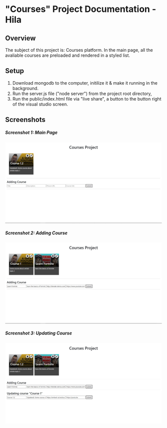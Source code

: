 # "Courses" Project Documentation - Hila

## Overview

The subject of this project is: Courses platform. In the main page, all the avaliable courses are preloaded and rendered in a styled list.

## Setup

1. Download mongodb to the computer, initilize it & make it running in the background.
2. Run the server.js file ("node server") from the project root directory,
3. Run the public/index.html file via "live share", a button to the button right of the visual studio screen.

## Screenshots

##### Screenshot 1: Main Page

![Screenshot 1: Main Page](./screenshots//1.%20main%20page.jpeg)

##### Screenshot 2: Adding Course

![Screenshot 2: Adding Course](./screenshots//2.%20adding%20course.jpeg)

##### Screenshot 3: Updating Course

![Screenshot 3: Updating Course](./screenshots//3.%20updating%20course.jpeg)
